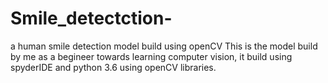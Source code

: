 # Smile_detectction-
a human smile detection model build using openCV 
This is the model build by me as a begineer towards learning computer vision, it build using spyderIDE and python 3.6 using openCV libraries.
